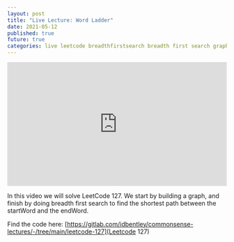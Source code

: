 ```yaml
---
layout: post
title: "Live Lecture: Word Ladder"
date: 2021-05-12
published: true
future: true
categories: live leetcode breadthfirstsearch breadth first search graph traversal
---
```


<div style="padding:56.25% 0 0 0;position:relative;"><iframe src="https://player.vimeo.com/video/678448106?h=d6a38fa243&amp;badge=0&amp;autopause=0&amp;player_id=0&amp;app_id=58479" frameborder="0" allow="autoplay; fullscreen; picture-in-picture" allowfullscreen style="position:absolute;top:0;left:0;width:100%;height:100%;" title="Word Ladder"></iframe></div><script src="https://player.vimeo.com/api/player.js"></script>

In this video we will solve LeetCode 127.  We start by building a graph, and finish by doing breadth first search to find the shortest path between the startWord and the endWord.

Find the code here: [https://gitlab.com/idbentley/commonsense-lectures/-/tree/main/leetcode-127](Leetcode 127)